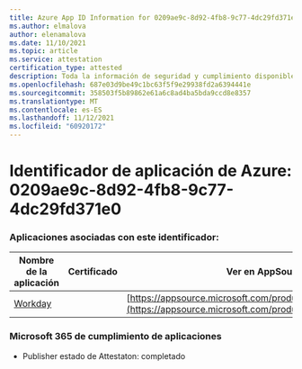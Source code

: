 ```yaml
---
title: Azure App ID Information for 0209ae9c-8d92-4fb8-9c77-4dc29fd371e0
ms.author: elmalova
author: elenamalova
ms.date: 11/10/2021
ms.topic: article
ms.service: attestation
certification_type: attested
description: Toda la información de seguridad y cumplimiento disponible para 0209ae9c-8d92-4fb8-9c77-4dc29fd371e0.
ms.openlocfilehash: 687e03d9be49c1bc63f5f9e29938fd2a6394441e
ms.sourcegitcommit: 358503f5b89862e61a6c8ad4ba5bda9ccd8e8357
ms.translationtype: MT
ms.contentlocale: es-ES
ms.lasthandoff: 11/12/2021
ms.locfileid: "60920172"
---
```

# <a name="azure-app-id-0209ae9c-8d92-4fb8-9c77-4dc29fd371e0"></a>Identificador de aplicación de Azure: 0209ae9c-8d92-4fb8-9c77-4dc29fd371e0


### <a name="apps-associated-with-this-id"></a>Aplicaciones asociadas con este identificador:
| **Nombre de la aplicación** | **Certificado** | **Ver en AppSource** |
|--------------|---------------|-----------------------|
| [Workday](https://docs.microsoft.com/microsoft-365-app-certification/forward/WA200001555) |  | [https://appsource.microsoft.com/product/office/WA200001555](https://appsource.microsoft.com/product/office/WA200001555) |

### <a name="microsoft-365-app-compliance-status"></a>Microsoft 365 de cumplimiento de aplicaciones
- Publisher estado de Attestaton: completado

